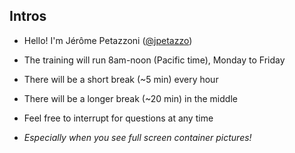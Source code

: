 ## Intros

- Hello! I'm Jérôme Petazzoni ([@jpetazzo](https://twitter.com/jpetazzo))

<!--
  - AJ Bowen ([@s0ulshake](https://twitter.com/s0ulshake), [EphemeraSearch](https://ephemerasearch.com/))
-->

- The training will run 8am-noon (Pacific time), Monday to Friday

- There will be a short break (\~5 min) every hour

- There will be a longer break (\~20 min) in the middle

- Feel free to interrupt for questions at any time

- *Especially when you see full screen container pictures!*

